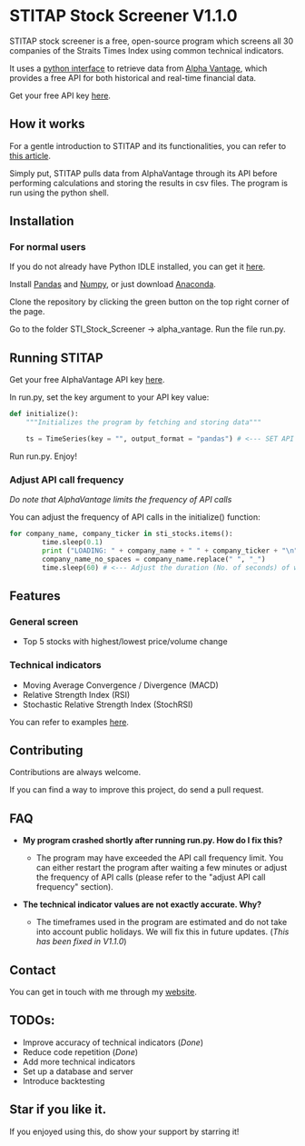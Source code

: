 # STITAP Stock Screener V1.1.0

STITAP stock screener is a free, open-source program which screens all 30 companies of the Straits Times Index using common technical indicators.

It uses a [python interface](https://github.com/RomelTorres/alpha_vantage) to retrieve data from [Alpha Vantage](https://www.alphavantage.co/), which provides a free API for both historical and real-time financial data.

Get your free API key [here](https://www.alphavantage.co/support/#api-key).

## How it works

For a gentle introduction to STITAP and its functionalities, you can refer to [this article](http://www.leeweimin.com/2018/07/19/programming-your-free-singapore-stock-screener/).

Simply put, STITAP pulls data from AlphaVantage through its API before performing calculations and storing the results in csv files. The program is run using the python shell.

## Installation

### For normal users

If you do not already have Python IDLE installed, you can get it [here](https://www.python.org/getit/).

Install [Pandas](https://pandas.pydata.org/getpandas.html) and [Numpy](https://sourceforge.net/projects/numpy/), or just download [Anaconda](https://www.anaconda.com/download/).

Clone the repository by clicking the green button on the top right corner of the page.

Go to the folder STI_Stock_Screener -> alpha_vantage. Run the file run.py.

## Running STITAP

Get your free AlphaVantage API key [here](https://www.alphavantage.co/support/#api-key).

In run.py, set the key argument to your API key value:

```python
def initialize():
	"""Initializes the program by fetching and storing data"""

	ts = TimeSeries(key = "", output_format = "pandas") # <--- SET API KEY HERE
```

Run run.py. Enjoy!

### Adjust API call frequency

*Do note that AlphaVantage limits the frequency of API calls*

You can adjust the frequency of API calls in the initialize() function:

```python
for company_name, company_ticker in sti_stocks.items():
		time.sleep(0.1)
		print ("LOADING: " + company_name + " " + company_ticker + "\n")
		company_name_no_spaces = company_name.replace(" ", "_")
		time.sleep(60) # <--- Adjust the duration (No. of seconds) of waiting time between each API call here
```

## Features

### General screen

* Top 5 stocks with highest/lowest price/volume change

### Technical indicators

* Moving Average Convergence / Divergence (MACD)
* Relative Strength Index (RSI)
* Stochastic Relative Strength Index (StochRSI)

You can refer to examples [here](http://www.leeweimin.com/2018/07/19/programming-your-free-singapore-stock-screener/).

## Contributing

Contributions are always welcome.

If you can find a way to improve this project, do send a pull request.

## FAQ

* **My program crashed shortly after running run.py. How do I fix this?**

  * The program may have exceeded the API call frequency limit. You can either restart the program after waiting a few minutes or adjust the frequency of API calls (please refer to the "adjust API call frequency" section).

* **The technical indicator values are not exactly accurate. Why?**

	 * The timeframes used in the program are estimated and do not take into account public holidays. We will fix this in future updates. (*This has been fixed in V1.1.0*)

## Contact

You can get in touch with me through my [website](http://www.leeweimin.com/contact/).

## TODOs:
* Improve accuracy of technical indicators (*Done*)
* Reduce code repetition (*Done*)
* Add more technical indicators
* Set up a database and server
* Introduce backtesting

## Star if you like it.
If you enjoyed using this, do show your support by starring it!
